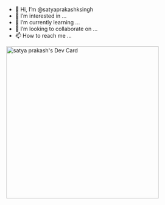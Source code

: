 - 👋 Hi, I’m @satyaprakashksingh
- 👀 I’m interested in ...
- 🌱 I’m currently learning ...
- 💞️ I’m looking to collaborate on ...
- 📫 How to reach me ...

<!---
satyaprakashksingh/satyaprakashksingh is a ✨ special ✨ repository because its `README.md` (this file) appears on your GitHub profile.
You can click the Preview link to take a look at your changes.
--->











<a href="https://app.daily.dev/satyaprakashksingh"><img src="https://api.daily.dev/devcards/cfbc6dcb3ecd47548e04c61f7ccf610a.png?r=idm" width="400" alt="satya prakash's Dev Card"/></a>
